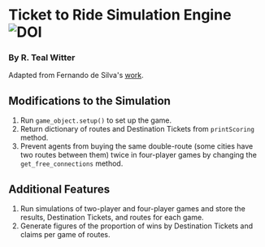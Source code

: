 # Ticket to Ride Simulation Engine ![DOI](https://zenodo.org/badge/215415182.svg)
### By R. Teal Witter

Adapted from Fernando de Silva's [work](https://github.com/fernandomsilva/Ticket-to-Ride-Engine/).

## Modifications to the Simulation
1. Run `game_object.setup()` to set up the game.
2. Return dictionary of routes and Destination Tickets from `printScoring` method.
3. Prevent agents from buying the same double-route (some cities have two routes between them) twice in four-player games
by changing the `get_free_connections` method.

## Additional Features
1. Run simulations of two-player and four-player games and store the results, Destination Tickets, and routes for each game.
2. Generate figures of the proportion of wins by Destination Tickets and claims per game of routes.
